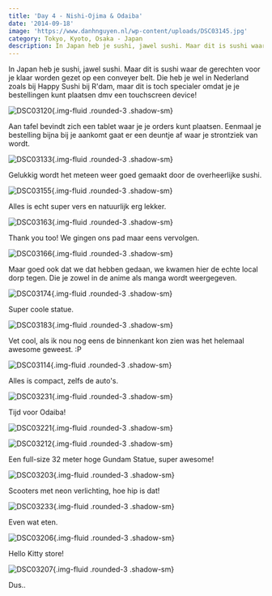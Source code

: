 ```yaml
---
title: 'Day 4 - Nishi-Ojima & Odaiba'
date: '2014-09-18'
image: 'https://www.danhnguyen.nl/wp-content/uploads/DSC03145.jpg'
category: Tokyo, Kyoto, Osaka - Japan
description: In Japan heb je sushi, jawel sushi. Maar dit is sushi waar de gerechten voor je klaar worden gezet op een conveyer...
---
```


In Japan heb je sushi, jawel sushi. Maar dit is sushi waar de gerechten voor je klaar worden gezet op een conveyer belt. Die heb je wel in Nederland zoals bij Happy Sushi bij R'dam, maar dit is toch specialer omdat je je bestellingen kunt plaatsen dmv een touchscreen device!

![DSC03120](https://www.danhnguyen.nl/wp-content/uploads/DSC03120-1024x575.jpg){.img-fluid .rounded-3 .shadow-sm}

Aan tafel bevindt zich een tablet waar je je orders kunt plaatsen. Eenmaal je bestelling bijna bij je aankomt gaat er een deuntje af waar je strontziek van wordt.

![DSC03133](https://www.danhnguyen.nl/wp-content/uploads/DSC03133-1024x575.jpg){.img-fluid .rounded-3 .shadow-sm}

Gelukkig wordt het meteen weer goed gemaakt door de overheerlijke sushi.

![DSC03155](https://www.danhnguyen.nl/wp-content/uploads/DSC03155-1024x575.jpg){.img-fluid .rounded-3 .shadow-sm}

Alles is echt super vers en natuurlijk erg lekker.

![DSC03163](https://www.danhnguyen.nl/wp-content/uploads/DSC03163-1024x575.jpg){.img-fluid .rounded-3 .shadow-sm}

Thank you too! We gingen ons pad maar eens vervolgen.

![DSC03166](https://www.danhnguyen.nl/wp-content/uploads/DSC03166-1024x575.jpg){.img-fluid .rounded-3 .shadow-sm}

Maar goed ook dat we dat hebben gedaan, we kwamen hier de echte local dorp tegen. Die je zowel in de anime als manga wordt weergegeven.

![DSC03174](https://www.danhnguyen.nl/wp-content/uploads/DSC03174-1024x575.jpg){.img-fluid .rounded-3 .shadow-sm}

Super coole statue.

![DSC03183](https://www.danhnguyen.nl/wp-content/uploads/DSC03183-1024x575.jpg){.img-fluid .rounded-3 .shadow-sm}

Vet cool, als ik nou nog eens de binnenkant kon zien was het helemaal awesome geweest. :P

![DSC03114](https://www.danhnguyen.nl/wp-content/uploads/DSC03114-1024x575.jpg){.img-fluid .rounded-3 .shadow-sm}

Alles is compact, zelfs de auto's.

![DSC03231](https://www.danhnguyen.nl/wp-content/uploads/DSC03231-1024x575.jpg){.img-fluid .rounded-3 .shadow-sm}

Tijd voor Odaiba!

![DSC03221](https://www.danhnguyen.nl/wp-content/uploads/DSC03221-575x1024.jpg){.img-fluid .rounded-3 .shadow-sm}

![DSC03212](https://www.danhnguyen.nl/wp-content/uploads/DSC03212-575x1024.jpg){.img-fluid .rounded-3 .shadow-sm}

Een full-size 32 meter hoge Gundam Statue, super awesome!

![DSC03203](https://www.danhnguyen.nl/wp-content/uploads/DSC03203-1024x575.jpg){.img-fluid .rounded-3 .shadow-sm}

Scooters met neon verlichting, hoe hip is dat!

![DSC03233](https://www.danhnguyen.nl/wp-content/uploads/DSC03233-1024x575.jpg){.img-fluid .rounded-3 .shadow-sm}

Even wat eten.

![DSC03206](https://www.danhnguyen.nl/wp-content/uploads/DSC03206-1024x575.jpg){.img-fluid .rounded-3 .shadow-sm}

Hello Kitty store!

![DSC03207](https://www.danhnguyen.nl/wp-content/uploads/DSC03207-1024x575.jpg){.img-fluid .rounded-3 .shadow-sm}

Dus..
